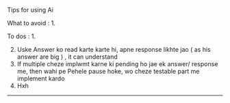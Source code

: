 Tips for using Ai 



What to avoid : 
1. 


To dos : 
1. 

2. Uske Answer ko read karte karte hi, apne response likhte jao ( as his answer are big ) , it can understand 
3. If multiple cheze implwmt karne ki pending ho jae ek answer/ response me, then wahi pe Pehele pause hoke, wo cheze testable part me implement kardo 
4. Hxh  

--- 



